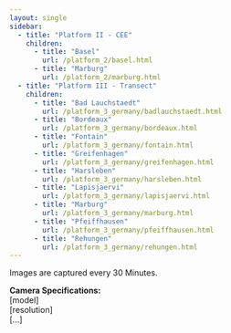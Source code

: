 ```yaml
---
layout: single
sidebar:
  - title: "Platform II - CEE"
    children:
      - title: "Basel"
        url: /platform_2/basel.html
      - title: "Marburg"
        url: /platform_2/marburg.html
  - title: "Platform III - Transect"
    children:
      - title: "Bad Lauchstaedt"
        url: /platform_3_germany/badlauchstaedt.html
      - title: "Bordeaux"
        url: /platform_3_germany/bordeaux.html
      - title: "Fontain"
        url: /platform_3_germany/fontain.html
      - title: "Greifenhagen"
        url: /platform_3_germany/greifenhagen.html
      - title: "Harsleben"
        url: /platform_3_germany/harsleben.html
      - title: "Lapisjaervi"
        url: /platform_3_germany/lapisjaervi.html
      - title: "Marburg"
        url: /platform_3_germany/marburg.html
      - title: "Pfeiffhausen"
        url: /platform_3_germany/pfeiffhausen.html
      - title: "Rehungen"
        url: /platform_3_germany/rehungen.html
---
```


Images are captured every 30 Minutes.

**Camera Specifications:**  
[model]  
[resolution]  
[...]





